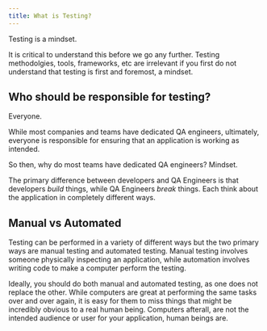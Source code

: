 ```yaml
---
title: What is Testing?
---
```


Testing is a mindset.

It is critical to understand this before we go any further. Testing methodolgies, tools, frameworks, etc are irrelevant if you first do not understand that testing is first and foremost, a mindset.

## Who should be responsible for testing?

Everyone.

While most companies and teams have dedicated QA engineers, ultimately, everyone is responsible for ensuring that an application is working as intended.

So then, why do most teams have dedicated QA engineers? Mindset.

The primary difference between developers and QA Engineers is that developers _build_ things, while QA Engineers _break_ things. Each think about the application in completely different ways.

## Manual vs Automated

Testing can be performed in a variety of different ways but the two primary ways are manual testing and automated testing. Manual testing involves someone physically inspecting an application, while automation involves writing code to make a computer perform the testing.

Ideally, you should do both manual and automated testing, as one does not replace the other. While computers are great at performing the same tasks over and over again, it is easy for them to miss things that might be incredibly obvious to a real human being. Computers afterall, are not the intended audience or user for your application, human beings are.
